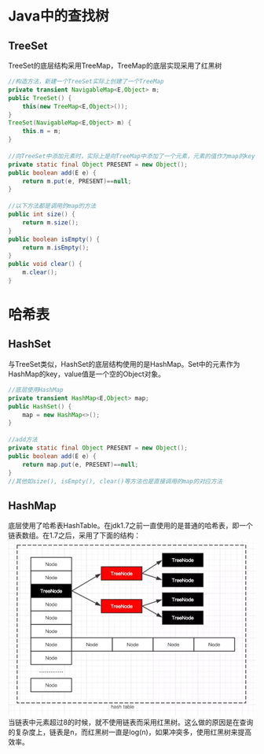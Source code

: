 # Java中的查找树
## TreeSet
TreeSet的底层结构采用TreeMap，TreeMap的底层实现采用了红黑树
```java
//构造方法，新建一个TreeSet实际上创建了一个TreeMap
private transient NavigableMap<E,Object> m;
public TreeSet() {
    this(new TreeMap<E,Object>());
}
TreeSet(NavigableMap<E,Object> m) {
    this.m = m;
}

//向TreeSet中添加元素时，实际上是向TreeMap中添加了一个元素，元素的值作为map的key存在，对应的value是一个空的Object对象
private static final Object PRESENT = new Object();
public boolean add(E e) {
    return m.put(e, PRESENT)==null;
}

//以下方法都是调用的map的方法
public int size() {
    return m.size();
}
public boolean isEmpty() {
    return m.isEmpty();
}
public void clear() {
    m.clear();
}
```

# 哈希表
## HashSet
与TreeSet类似，HashSet的底层结构使用的是HashMap。Set中的元素作为HashMap的key，value值是一个空的Object对象。
```java
//底层使用HashMap
private transient HashMap<E,Object> map;
public HashSet() {
    map = new HashMap<>();
}

//add方法
private static final Object PRESENT = new Object();
public boolean add(E e) {
    return map.put(e, PRESENT)==null;
}
//其他如size(), isEmpty(), clear()等方法也是直接调用的map的对应方法
```
## HashMap
底层使用了哈希表HashTable。在jdk1.7之前一直使用的是普通的哈希表，即一个链表数组。在1.7之后，采用了下面的结构：
<br><img src=img/hashmap.png><br>
当链表中元素超过8的时候，就不使用链表而采用红黑树。这么做的原因是在查询的复杂度上，链表是n，而红黑树一直是log(n)，如果冲突多，使用红黑树来提高效率。
